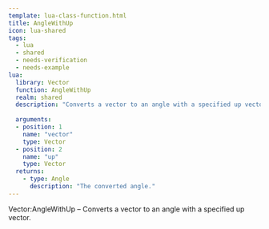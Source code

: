```yaml
---
template: lua-class-function.html
title: AngleWithUp
icon: lua-shared
tags:
  - lua
  - shared
  - needs-verification
  - needs-example
lua:
  library: Vector
  function: AngleWithUp
  realm: shared
  description: "Converts a vector to an angle with a specified up vector."
  
  arguments:
  - position: 1
    name: "vector"
    type: Vector
  - position: 2
    name: "up"
    type: Vector
  returns:
    - type: Angle
      description: "The converted angle."
---
```


<div class="lua__search__keywords">
Vector:AngleWithUp &#x2013; Converts a vector to an angle with a specified up vector.
</div>
